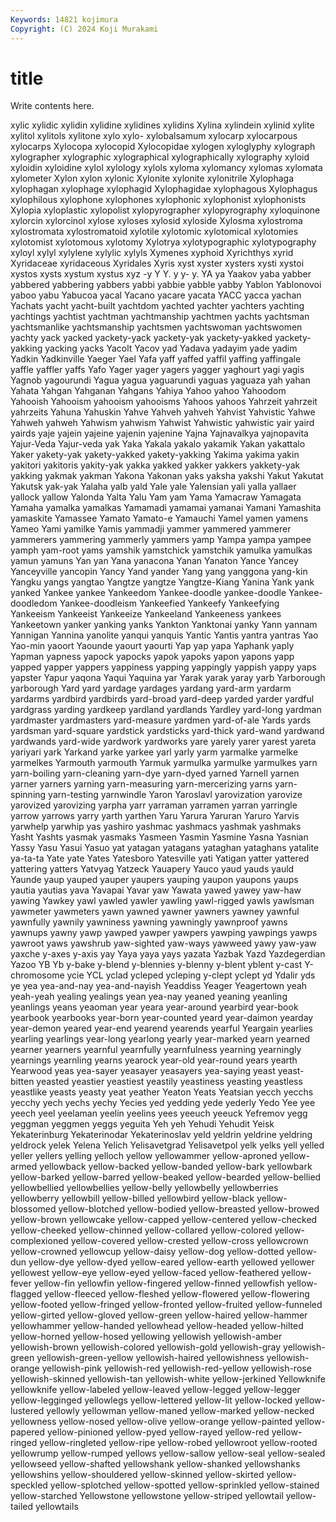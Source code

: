 ```yaml
---
Keywords: 14821 kojimura
Copyright: (C) 2024 Koji Murakami
---
```


# title

Write contents here.



xylic xylidic xylidin xylidine
xylidines xylidins Xylina xylindein xylinid xylite xylitol xylitols xylitone xylo
xylo- xylobalsamum xylocarp xylocarpous xylocarps Xylocopa xylocopid Xylocopidae xylogen xyloglyphy
xylograph xylographer xylographic xylographical xylographically xylography xyloid xyloidin xyloidine xylol
xylology xylols xyloma xylomancy xylomas xylomata xylometer Xylon xylon xylonic
Xylonite xylonite xylonitrile Xylophaga xylophagan xylophage xylophagid Xylophagidae xylophagous Xylophagus
xylophilous xylophone xylophones xylophonic xylophonist xylophonists Xylopia xyloplastic xylopolist xylopyrographer
xylopyrography xyloquinone xylorcin xylorcinol xylose xyloses xylosid xyloside Xylosma xylostroma
xylostromata xylostromatoid xylotile xylotomic xylotomical xylotomies xylotomist xylotomous xylotomy Xylotrya
xylotypographic xylotypography xyloyl xylyl xylylene xylylic xylyls Xymenes xyphoid Xyrichthys
xyrid Xyridaceae xyridaceous Xyridales Xyris xyst xyster xysters xysti xystoi
xystos xysts xystum xystus xyz -y Y Y. y y-
y. YA ya Yaakov yaba yabber yabbered yabbering yabbers yabbi
yabbie yabble yabby Yablon Yablonovoi yaboo yabu Yabucoa yacal Yacano
yacare yacata YACC yacca yachan Yachats yacht yacht-built yachtdom yachted
yachter yachters yachting yachtings yachtist yachtman yachtmanship yachtmen yachts yachtsman
yachtsmanlike yachtsmanship yachtsmen yachtswoman yachtswomen yachty yack yacked yackety-yack yackety-yak
yackety-yakked yackety-yakking yacking yacks Yacolt Yacov yad Yadava yadayim yade
yadim Yadkin Yadkinville Yaeger Yael Yafa yaff yaffed yaffil yaffing
yaffingale yaffle yaffler yaffs Yafo Yager yager yagers yagger yaghourt
yagi yagis Yagnob yagourundi Yagua yagua yaguarundi yaguas yaguaza yah
yahan Yahata Yahgan Yahganan Yahgans Yahiya Yahoo yahoo Yahoodom Yahooish
Yahooism yahooism yahooisms Yahoos yahoos Yahrzeit yahrzeit yahrzeits Yahuna Yahuskin
Yahve Yahveh yahveh Yahvist Yahvistic Yahwe Yahweh yahweh Yahwism yahwism
Yahwist Yahwistic yahwistic yair yaird yairds yaje yajein yajeine yajenin
yajenine Yajna Yajnavalkya yajnopavita Yajur-Veda Yajur-veda yak Yaka Yakala yakalo
yakamik Yakan yakattalo Yaker yakety-yak yakety-yakked yakety-yakking Yakima yakima yakin
yakitori yakitoris yakity-yak yakka yakked yakker yakkers yakkety-yak yakking yakmak
yakman Yakona Yakonan yaks yaksha yakshi Yakut Yakutat Yakutsk yak-yak
Yalaha yalb yald Yale yale Yalensian yali yalla yallaer yallock
yallow Yalonda Yalta Yalu Yam yam Yama Yamacraw Yamagata Yamaha
yamalka yamalkas Yamamadi yamamai yamanai Yamani Yamashita yamaskite Yamassee Yamato
Yamato-e Yamauchi Yamel yamen yamens Yameo Yami yamilke Yamis yammadji
yammer yammered yammerer yammerers yammering yammerly yammers yamp Yampa yampa
yampee yamph yam-root yams yamshik yamstchick yamstchik yamulka yamulkas yamun
yamuns Yan yan Yana yanacona Yanan Yanaton Yance Yancey Yanceyville
yancopin Yancy Yand yander Yang yang yanggona yang-kin Yangku yangs
yangtao Yangtze yangtze Yangtze-Kiang Yanina Yank yank yanked Yankee yankee
Yankeedom Yankee-doodle yankee-doodle Yankee-doodledom Yankee-doodleism Yankeefied Yankeefy Yankeefying Yankeeism Yankeeist
Yankeeize Yankeeland Yankeeness yankees Yankeetown yanker yanking yanks Yankton Yanktonai
yanky Yann yannam Yannigan Yannina yanolite yanqui yanquis Yantic Yantis
yantra yantras Yao Yao-min yaoort Yaounde yaourt yaourti Yap yap
yapa Yaphank yaply Yapman yapness yapock yapocks yapok yapoks yapon
yapons yapp yapped yapper yappers yappiness yapping yappingly yappish yappy
yaps yapster Yapur yaqona Yaqui Yaquina yar Yarak yarak yaray
yarb Yarborough yarborough Yard yard yardage yardages yardang yard-arm yardarm
yardarms yardbird yardbirds yard-broad yard-deep yarded yarder yardful yardgrass yarding
yardkeep yardland yardlands Yardley yard-long yardman yardmaster yardmasters yard-measure yardmen
yard-of-ale Yards yards yardsman yard-square yardstick yardsticks yard-thick yard-wand yardwand
yardwands yard-wide yardwork yardworks yare yarely yarer yarest yareta yariyari
yark Yarkand yarke yarkee yarl yarly yarm yarmalke yarmelke yarmelkes
Yarmouth yarmouth Yarmuk yarmulka yarmulke yarmulkes yarn yarn-boiling yarn-cleaning yarn-dye
yarn-dyed yarned Yarnell yarnen yarner yarners yarning yarn-measuring yarn-mercerizing yarns
yarn-spinning yarn-testing yarnwindle Yaron Yaroslavl yarovization yarovize yarovized yarovizing yarpha
yarr yarraman yarramen yarran yarringle yarrow yarrows yarry yarth yarthen
Yaru Yarura Yaruran Yaruro Yarvis yarwhelp yarwhip yas yashiro yashmac
yashmacs yashmak yashmaks Yasht Yashts yasmak yasmaks Yasmeen Yasmin Yasmine
Yasna Yasnian Yassy Yasu Yasui Yasuo yat yatagan yatagans yataghan
yataghans yatalite ya-ta-ta Yate yate Yates Yatesboro Yatesville yati Yatigan
yatter yattered yattering yatters Yatvyag Yatzeck Yauapery Yauco yaud yauds
yauld Yaunde yaup yauped yauper yaupers yauping yaupon yaupons yaups
yautia yautias yava Yavapai Yavar yaw Yawata yawed yawey yaw-haw
yawing Yawkey yawl yawled yawler yawling yawl-rigged yawls yawlsman yawmeter
yawmeters yawn yawned yawner yawners yawney yawnful yawnfully yawnily yawniness
yawning yawningly yawnproof yawns yawnups yawny yawp yawped yawper yawpers
yawping yawpings yawps yawroot yaws yawshrub yaw-sighted yaw-ways yawweed yawy
yaw-yaw yaxche y-axes y-axis yay Yaya yaya yays yazata Yazbak
Yazd Yazdegerdian Yazoo YB Yb y-bake y-blend y-blennies y-blenny y-blent
yblent y-cast Y-chromosome ycie YCL yclad ycleped ycleping y-clept yclept
yd Ydalir yds ye yea yea-and-nay yea-and-nayish Yeaddiss Yeager Yeagertown
yeah yeah-yeah yealing yealings yean yea-nay yeaned yeaning yeanling yeanlings
yeans yeaoman year yeara year-around yearbird year-book yearbook yearbooks year-born
year-counted yeard year-daimon yearday year-demon yeared year-end yearend yearends yearful
Yeargain yearlies yearling yearlings year-long yearlong yearly year-marked yearn yearned
yearner yearners yearnful yearnfully yearnfulness yearning yearningly yearnings yearnling yearns
yearock year-old year-round years yearth Yearwood yeas yea-sayer yeasayer yeasayers
yea-saying yeast yeast-bitten yeasted yeastier yeastiest yeastily yeastiness yeasting yeastless
yeastlike yeasts yeasty yeat yeather Yeaton Yeats Yeatsian yecch yecchs
yecchy yech yechs yechy Yecies yed yedding yede yederly Yedo
Yee yee yeech yeel yeelaman yeelin yeelins yees yeeuch yeeuck
Yefremov yegg yeggman yeggmen yeggs yeguita Yeh yeh Yehudi Yehudit
Yeisk Yekaterinburg Yekaterinodar Yekaterinoslav yeld yeldrin yeldrine yeldring yeldrock yelek
Yelena Yelich Yelisavetgrad Yelisavetpol yelk yelks yell yelled yeller yellers
yelling yelloch yellow yellowammer yellow-aproned yellow-armed yellowback yellow-backed yellow-banded yellow-bark
yellowbark yellow-barked yellow-barred yellow-beaked yellow-bearded yellow-bellied yellowbellied yellowbellies yellow-belly yellowbelly
yellowberries yellowberry yellowbill yellow-billed yellowbird yellow-black yellow-blossomed yellow-blotched yellow-bodied yellow-breasted
yellow-browed yellow-brown yellowcake yellow-capped yellow-centered yellow-checked yellow-cheeked yellow-chinned yellow-collared yellow-colored
yellow-complexioned yellow-covered yellow-crested yellow-cross yellowcrown yellow-crowned yellowcup yellow-daisy yellow-dog yellow-dotted
yellow-dun yellow-dye yellow-dyed yellow-eared yellow-earth yellowed yellower yellowest yellow-eye yellow-eyed
yellow-faced yellow-feathered yellow-fever yellow-fin yellowfin yellow-fingered yellow-finned yellowfish yellow-flagged yellow-fleeced
yellow-fleshed yellow-flowered yellow-flowering yellow-footed yellow-fringed yellow-fronted yellow-fruited yellow-funneled yellow-girted yellow-gloved
yellow-green yellow-haired yellow-hammer yellowhammer yellow-handed yellowhead yellow-headed yellow-hilted yellow-horned yellow-hosed
yellowing yellowish yellowish-amber yellowish-brown yellowish-colored yellowish-gold yellowish-gray yellowish-green yellowish-green-yellow yellowish-haired
yellowishness yellowish-orange yellowish-pink yellowish-red yellowish-red-yellow yellowish-rose yellowish-skinned yellowish-tan yellowish-white yellow-jerkined
Yellowknife yellowknife yellow-labeled yellow-leaved yellow-legged yellow-legger yellow-legginged yellowlegs yellow-lettered yellow-lit
yellow-locked yellow-lustered yellowly yellowman yellow-maned yellow-marked yellow-necked yellowness yellow-nosed yellow-olive
yellow-orange yellow-painted yellow-papered yellow-pinioned yellow-pyed yellow-rayed yellow-red yellow-ringed yellow-ringleted yellow-ripe
yellow-robed yellowroot yellow-rooted yellowrump yellow-rumped yellows yellow-sallow yellow-seal yellow-sealed yellowseed
yellow-shafted yellowshank yellow-shanked yellowshanks yellowshins yellow-shouldered yellow-skinned yellow-skirted yellow-speckled yellow-splotched
yellow-spotted yellow-sprinkled yellow-stained yellow-starched Yellowstone yellowstone yellow-striped yellowtail yellow-tailed yellowtails

